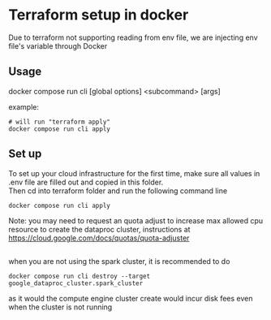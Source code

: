 # Terraform setup in docker
Due to terraform not supporting reading from env file, we are injecting env file's variable through Docker

## Usage 
docker compose run cli [global options] \<subcommand\> [args]

example: 
```
# will run "terraform apply"
docker compose run cli apply
```

## Set up
To set up your cloud infrastructure for the first time, make sure all values in .env file are filled out and copied in this folder. \
Then cd into terraform folder and run the following command line
```
docker compose run cli apply
```
Note: you may need to request an quota adjust to increase max allowed cpu resource to create the dataproc cluster, instructions at https://cloud.google.com/docs/quotas/quota-adjuster



##
when you are not using the spark cluster, it is recommended to do 
```
docker compose run cli destroy --target google_dataproc_cluster.spark_cluster
```
 as it would the compute engine cluster create would incur disk fees even when the cluster is not running